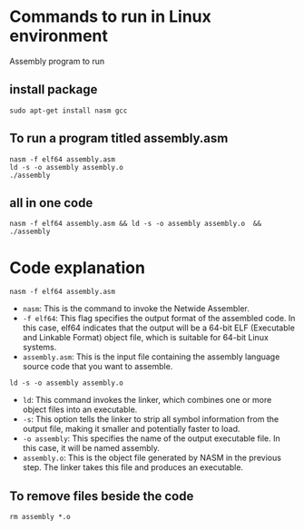 # Commands to run in Linux environment  
Assembly program to run 
## install package 
```
sudo apt-get install nasm gcc
```

## To run a program titled assembly.asm
```
nasm -f elf64 assembly.asm 
ld -s -o assembly assembly.o 
./assembly 
```

## all in one code 
```
nasm -f elf64 assembly.asm && ld -s -o assembly assembly.o  && ./assembly 
```

# Code explanation

```
nasm -f elf64 assembly.asm
```

* `nasm`: This is the command to invoke the Netwide Assembler.
* `-f elf64`: This flag specifies the output format of the assembled code. In this case, elf64 indicates that the output will be a 64-bit ELF (Executable and Linkable Format) object file, which is suitable for 64-bit Linux systems.
* `assembly.asm`: This is the input file containing the assembly language source code that you want to assemble.


```
ld -s -o assembly assembly.o 
```
* `ld`: This command invokes the linker, which combines one or more object files into an executable.
* `-s`: This option tells the linker to strip all symbol information from the output file, making it smaller and potentially faster to load.
* `-o assembly`: This specifies the name of the output executable file. In this case, it will be named assembly.
* `assembly.o`: This is the object file generated by NASM in the previous step. The linker takes this file and produces an executable.


## To remove files beside the code 

```
rm assembly *.o
```